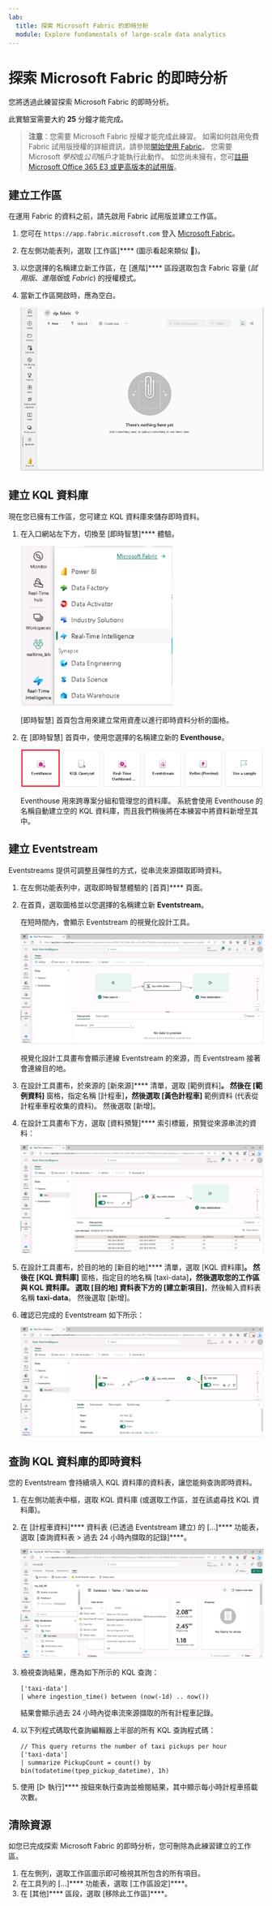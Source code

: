 ```yaml
---
lab:
  title: 探索 Microsoft Fabric 的即時分析
  module: Explore fundamentals of large-scale data analytics
---
```


# 探索 Microsoft Fabric 的即時分析

您將透過此練習探索 Microsoft Fabric 的即時分析。

此實驗室需要大約 **25** 分鐘才能完成。

> **注意**：您需要 Microsoft Fabric 授權才能完成此練習。 如需如何啟用免費 Fabric 試用版授權的詳細資訊，請參閱[開始使用 Fabric](https://learn.microsoft.com/fabric/get-started/fabric-trial)。 您需要 Microsoft *學校*或*公司*帳戶才能執行此動作。 如您尚未擁有，您可[註冊 Microsoft Office 365 E3 或更高版本的試用版](https://www.microsoft.com/microsoft-365/business/compare-more-office-365-for-business-plans)。

## 建立工作區

在運用 Fabric 的資料之前，請先啟用 Fabric 試用版並建立工作區。

1. 您可在 `https://app.fabric.microsoft.com` 登入 [Microsoft Fabric](https://app.fabric.microsoft.com)。
2. 在左側功能表列，選取 [工作區]**** (圖示看起來類似 )。
3. 以您選擇的名稱建立新工作區，在 [進階]**** 區段選取包含 Fabric 容量 (*試用版*、*進階版*或 *Fabric*) 的授權模式。
4. 當新工作區開啟時，應為空白。

    ![螢幕擷取畫面：Power BI 空白工作區。](./images/new-workspace.png)

## 建立 KQL 資料庫

現在您已擁有工作區，您可建立 KQL 資料庫來儲存即時資料。

1. 在入口網站左下方，切換至 [即時智慧]**** 體驗。

    ![螢幕擷取畫面：體驗切換器功能表。](./images/fabric-real-time.png)

    [即時智慧] 首頁包含用來建立常用資產以進行即時資料分析的圖格。

2. 在 [即時智慧] 首頁中，使用您選擇的名稱建立新的 **Eventhouse**。

    ![RTA 編輯器的螢幕擷取畫面，其中已醒目提示 [建立 KQL DB]。](./images/create-kql-db.png)

    Eventhouse 用來跨專案分組和管理您的資料庫。 系統會使用 Eventhouse 的名稱自動建立空的 KQL 資料庫，而且我們稍後將在本練習中將資料新增至其中。

## 建立 Eventstream

Eventstreams 提供可調整且彈性的方式，從串流來源擷取即時資料。

1. 在左側功能表列中，選取即時智慧體驗的 [首頁]**** 頁面。
1. 在首頁，選取圖格並以您選擇的名稱建立新 **Eventstream**。

    在短時間內，會顯示 Eventstream 的視覺化設計工具。

    ![螢幕擷取畫面：Eventstream 設計工具。](./images/eventstream-designer.png)

    視覺化設計工具畫布會顯示連線 Eventstream 的來源，而 Eventstream 接著會連線目的地。

1. 在設計工具畫布，於來源的 [新來源]**** 清單，選取 [範例資料]****。 然後在 [範例資料]**** 窗格，指定名稱 [計程車]****，然後選取 [黃色計程車]**** 範例資料 (代表從計程車車程收集的資料)。 然後選取 [新增]。
1. 在設計工具畫布下方，選取 [資料預覽]**** 索引標籤，預覽從來源串流的資料：

    ![螢幕擷取畫面：Eventstream 資料預覽。](./images/eventstream-preview.png)

1. 在設計工具畫布，於目的地的 [新目的地]**** 清單，選取 [KQL 資料庫]****。 然後在 [KQL 資料庫]**** 窗格，指定目的地名稱 [taxi-data]****，然後選取您的工作區與 KQL 資料庫。 選取 [目的地] 資料表下方的 [建立新項目]****，然後輸入資料表名稱 **taxi-data**。 然後選取 [新增]。
1. 確認已完成的 Eventstream 如下所示：

    ![螢幕擷取畫面：已完成的 Eventstream。](./images/complete-eventstream.png)

## 查詢 KQL 資料庫的即時資料

您的 Eventstream 會持續填入 KQL 資料庫的資料表，讓您能夠查詢即時資料。

1. 在左側功能表中樞，選取 KQL 資料庫 (或選取工作區，並在該處尋找 KQL 資料庫)。
1. 在 [計程車資料]**** 資料表 (已透過 Eventstream 建立) 的 [...]**** 功能表，選取 [查詢資料表 > 過去 24 小時內擷取的記錄]****。

    ![螢幕擷取畫面：KQL 資料庫的 [查詢資料表] 功能表。](./images/kql-query.png)

1. 檢視查詢結果，應為如下所示的 KQL 查詢：

    ```kql
    ['taxi-data']
    | where ingestion_time() between (now(-1d) .. now())
    ```

    結果會顯示過去 24 小時內從串流來源擷取的所有計程車記錄。

1. 以下列程式碼取代查詢編輯器上半部的所有 KQL 查詢程式碼：

    ```kql
    // This query returns the number of taxi pickups per hour
    ['taxi-data']
    | summarize PickupCount = count() by bin(todatetime(tpep_pickup_datetime), 1h)
    ```

1. 使用 [▷ 執行]**** 按鈕來執行查詢並檢閱結果，其中顯示每小時計程車搭載次數。

## 清除資源

如您已完成探索 Microsoft Fabric 的即時分析，您可刪除為此練習建立的工作區。

1. 在左側列，選取工作區圖示即可檢視其所包含的所有項目。
2. 在工具列的 [...]**** 功能表，選取 [工作區設定]****。
3. 在 [其他]**** 區段，選取 [移除此工作區]****。
